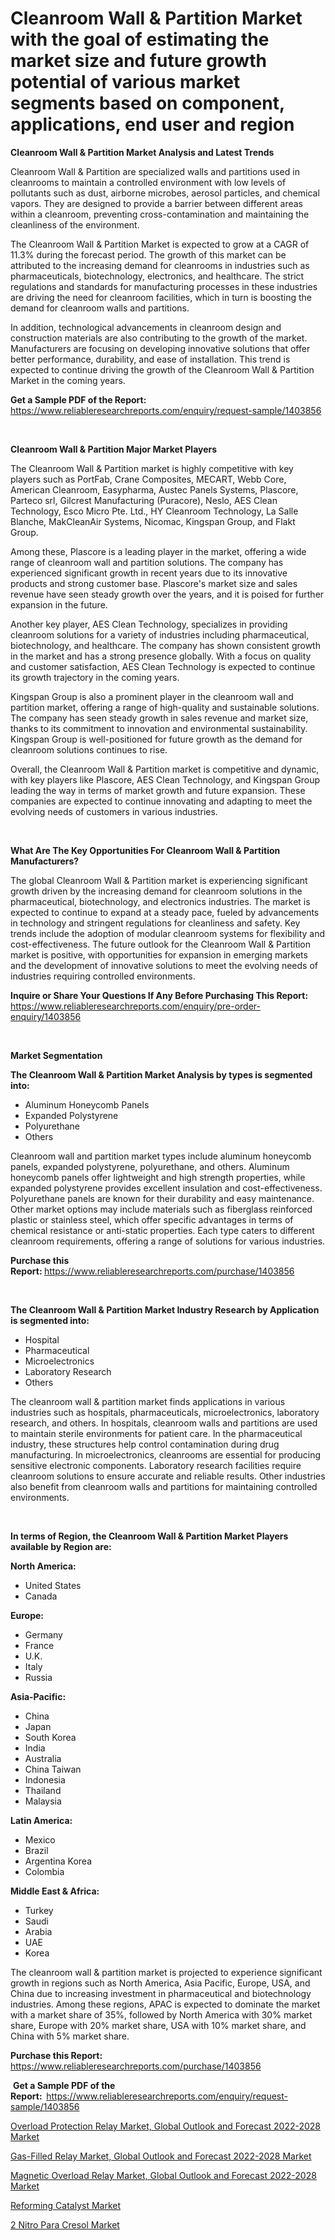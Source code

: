 <p><h1>Cleanroom Wall & Partition Market with the goal of estimating the market size and future growth potential of various market segments based on component, applications, end user and region</h1></p><p><strong>Cleanroom Wall & Partition Market Analysis and Latest Trends</strong></p>
<p><p>Cleanroom Wall & Partition are specialized walls and partitions used in cleanrooms to maintain a controlled environment with low levels of pollutants such as dust, airborne microbes, aerosol particles, and chemical vapors. They are designed to provide a barrier between different areas within a cleanroom, preventing cross-contamination and maintaining the cleanliness of the environment.</p><p>The Cleanroom Wall & Partition Market is expected to grow at a CAGR of 11.3% during the forecast period. The growth of this market can be attributed to the increasing demand for cleanrooms in industries such as pharmaceuticals, biotechnology, electronics, and healthcare. The strict regulations and standards for manufacturing processes in these industries are driving the need for cleanroom facilities, which in turn is boosting the demand for cleanroom walls and partitions.</p><p>In addition, technological advancements in cleanroom design and construction materials are also contributing to the growth of the market. Manufacturers are focusing on developing innovative solutions that offer better performance, durability, and ease of installation. This trend is expected to continue driving the growth of the Cleanroom Wall & Partition Market in the coming years.</p></p>
<p><strong>Get a Sample PDF of the Report:&nbsp;</strong> <a href="https://www.reliableresearchreports.com/enquiry/request-sample/1403856">https://www.reliableresearchreports.com/enquiry/request-sample/1403856</a></p>
<p>&nbsp;</p>
<p><strong>Cleanroom Wall & Partition Major Market Players</strong></p>
<p><p>The Cleanroom Wall & Partition market is highly competitive with key players such as PortFab, Crane Composites, MECART, Webb Core, American Cleanroom, Easypharma, Austec Panels Systems, Plascore, Parteco srl, Gilcrest Manufacturing (Puracore), Neslo, AES Clean Technology, Esco Micro Pte. Ltd., HY Cleanroom Technology, La Salle Blanche, MakCleanAir Systems, Nicomac, Kingspan Group, and Flakt Group.</p><p>Among these, Plascore is a leading player in the market, offering a wide range of cleanroom wall and partition solutions. The company has experienced significant growth in recent years due to its innovative products and strong customer base. Plascore's market size and sales revenue have seen steady growth over the years, and it is poised for further expansion in the future.</p><p>Another key player, AES Clean Technology, specializes in providing cleanroom solutions for a variety of industries including pharmaceutical, biotechnology, and healthcare. The company has shown consistent growth in the market and has a strong presence globally. With a focus on quality and customer satisfaction, AES Clean Technology is expected to continue its growth trajectory in the coming years.</p><p>Kingspan Group is also a prominent player in the cleanroom wall and partition market, offering a range of high-quality and sustainable solutions. The company has seen steady growth in sales revenue and market size, thanks to its commitment to innovation and environmental sustainability. Kingspan Group is well-positioned for future growth as the demand for cleanroom solutions continues to rise.</p><p>Overall, the Cleanroom Wall & Partition market is competitive and dynamic, with key players like Plascore, AES Clean Technology, and Kingspan Group leading the way in terms of market growth and future expansion. These companies are expected to continue innovating and adapting to meet the evolving needs of customers in various industries.</p></p>
<p>&nbsp;</p>
<p><strong>What Are The Key Opportunities For Cleanroom Wall & Partition Manufacturers?</strong></p>
<p><p>The global Cleanroom Wall & Partition market is experiencing significant growth driven by the increasing demand for cleanroom solutions in the pharmaceutical, biotechnology, and electronics industries. The market is expected to continue to expand at a steady pace, fueled by advancements in technology and stringent regulations for cleanliness and safety. Key trends include the adoption of modular cleanroom systems for flexibility and cost-effectiveness. The future outlook for the Cleanroom Wall & Partition market is positive, with opportunities for expansion in emerging markets and the development of innovative solutions to meet the evolving needs of industries requiring controlled environments.</p></p>
<p><strong>Inquire or Share Your Questions If Any Before Purchasing This Report:</strong> <a href="https://www.reliableresearchreports.com/enquiry/pre-order-enquiry/1403856">https://www.reliableresearchreports.com/enquiry/pre-order-enquiry/1403856</a></p>
<p>&nbsp;</p>
<p><strong>Market Segmentation</strong></p>
<p><strong>The Cleanroom Wall & Partition Market Analysis by types is segmented into:</strong></p>
<p><ul><li>Aluminum Honeycomb Panels</li><li>Expanded Polystyrene</li><li>Polyurethane</li><li>Others</li></ul></p>
<p><p>Cleanroom wall and partition market types include aluminum honeycomb panels, expanded polystyrene, polyurethane, and others. Aluminum honeycomb panels offer lightweight and high strength properties, while expanded polystyrene provides excellent insulation and cost-effectiveness. Polyurethane panels are known for their durability and easy maintenance. Other market options may include materials such as fiberglass reinforced plastic or stainless steel, which offer specific advantages in terms of chemical resistance or anti-static properties. Each type caters to different cleanroom requirements, offering a range of solutions for various industries.</p></p>
<p><strong>Purchase this Report:&nbsp;</strong><a href="https://www.reliableresearchreports.com/purchase/1403856">https://www.reliableresearchreports.com/purchase/1403856</a></p>
<p>&nbsp;</p>
<p><strong>The Cleanroom Wall & Partition Market Industry Research by Application is segmented into:</strong></p>
<p><ul><li>Hospital</li><li>Pharmaceutical</li><li>Microelectronics</li><li>Laboratory Research</li><li>Others</li></ul></p>
<p><p>The cleanroom wall & partition market finds applications in various industries such as hospitals, pharmaceuticals, microelectronics, laboratory research, and others. In hospitals, cleanroom walls and partitions are used to maintain sterile environments for patient care. In the pharmaceutical industry, these structures help control contamination during drug manufacturing. In microelectronics, cleanrooms are essential for producing sensitive electronic components. Laboratory research facilities require cleanroom solutions to ensure accurate and reliable results. Other industries also benefit from cleanroom walls and partitions for maintaining controlled environments.</p></p>
<p>&nbsp;</p>
<p><strong>In terms of Region, the Cleanroom Wall & Partition Market Players available by Region are:</strong></p>
<p>
    <p> <strong> North America: </strong>
        <ul>
            <li>United States</li>
            <li>Canada</li>
        </ul>
        </p> 
    <p> <strong> Europe: </strong>
        <ul>
            <li>Germany</li>
            <li>France</li>
            <li>U.K.</li>
            <li>Italy</li>
            <li>Russia</li>
        </ul>
        </p> 
    <p> <strong> Asia-Pacific: </strong>
        <ul>
            <li>China</li>
            <li>Japan</li>
            <li>South Korea</li>
            <li>India</li>
            <li>Australia</li>
            <li>China Taiwan</li>
            <li>Indonesia</li>
            <li>Thailand</li>
            <li>Malaysia</li>
        </ul>
        </p> 
    <p> <strong> Latin America: </strong>
        <ul>
            <li>Mexico</li>
            <li>Brazil</li>
            <li>Argentina Korea</li>
            <li>Colombia</li>
        </ul>
        </p> 
    <p> <strong> Middle East & Africa: </strong>
        <ul>
            <li>Turkey</li>
            <li>Saudi</li>
            <li>Arabia</li>
            <li>UAE</li>
            <li>Korea</li>
        </ul>
    </p>
    </p>
<p><p>The cleanroom wall & partition market is projected to experience significant growth in regions such as North America, Asia Pacific, Europe, USA, and China due to increasing investment in pharmaceutical and biotechnology industries. Among these regions, APAC is expected to dominate the market with a market share of 35%, followed by North America with 30% market share, Europe with 20% market share, USA with 10% market share, and China with 5% market share.</p></p>
<p><strong>Purchase this Report: </strong><a href="https://www.reliableresearchreports.com/purchase/1403856">https://www.reliableresearchreports.com/purchase/1403856</a></p>
<p>&nbsp;<strong>Get a Sample PDF of the Report:&nbsp;&nbsp;</strong><a href="https://www.reliableresearchreports.com/enquiry/request-sample/1403856">https://www.reliableresearchreports.com/enquiry/request-sample/1403856</a></p>
<p><strong></strong></p>
<p><p><a href="https://automatic-knee-4c7.notion.site/Overload-Protection-Relay-Market-Global-Outlook-and-Forecast-2022-2028-Market-Insights-Market-Play-8a446dad153a444eb0a19a3b5d522808">Overload Protection Relay Market, Global Outlook and Forecast 2022-2028 Market</a></p><p><a href="https://pretty-mail-caf.notion.site/Gas-Filled-Relay-Market-Global-Outlook-and-Forecast-2022-2028-Market-Size-and-Growth-Market-Segmen-10c44ec26e1e46fe93f0aa58cb20c592">Gas-Filled Relay Market, Global Outlook and Forecast 2022-2028 Market</a></p><p><a href="https://woozy-pyroraptor-a1f.notion.site/Magnetic-Overload-Relay-Market-Global-Outlook-and-Forecast-2022-2028-Market-Size-Reflecting-a-Forec-8a8d133385824a06928cdbb839e9ff0d">Magnetic Overload Relay Market, Global Outlook and Forecast 2022-2028 Market</a></p><p><a href="https://view.publitas.com/reportprime-1/global-reforming-catalyst-market-size-and-market-trends-insights-and-projections-from-2024-to-2031/">Reforming Catalyst Market</a></p><p><a href="https://view.publitas.com/reportprime-1/2-nitro-para-cresol-market-analysis-and-market-size-global-industry-overview-market-segmentation-and-forecast-2024-to-2031/">2 Nitro Para Cresol Market</a></p></p>